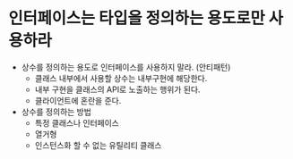 # 인터페이스는 타입을 정의하는 용도로만 사용하라

- 상수를 정의하는 용도로 인터페이스를 사용하지 말라. (안티패턴)
  - 클래스 내부에서 사용할 상수는 내부구현에 해당한다.
  - 내부 구현을 클래스의 API로 노출하는 행위가 된다.
  - 클라이언트에 혼란을 준다.
- 상수를 정의하는 방법
  - 특정 클래스나 인터페이스
  - 열거형
  - 인스턴스화 할 수 없는 유틸리티 클래스
